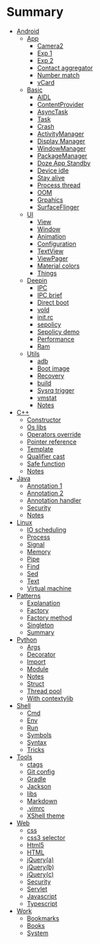 # Summary

* [Android]()
  * [App]()
    * [Camera2](Android/App/Camera2.md)
    * [Exp 1](Android/App/Exp-a.md)
    * [Exp 2](Android/App/Exp-b.md)
    * [Contact aggregator](Android/App/Contact_aggregator.md)
    * [Number match](Android/App/Phone_match.md)
    * [vCard](Android/App/vCard.md)
  * [Basic]()
    * [AIDL](Android/Basic/AIDL.md)
    * [ContentProvider](Android/Basic/ContentProvider.md)
    * [AsyncTask](Android/Basic/AsyncTask.md)
    * [Task](Android/Basic/Task.md)
    * [Crash](Android/Basic/Crash.md)
    * [ActivityManager](Android/Basic/ActivityManager.md)
    * [Display Manager](Android/Basic/DisplayManager.md)
    * [WindowManager](Android/Basic/WindowManagerService.md)
    * [PackageManager](Android/Basic/PackageManager.md)
    * [Doze App Standby](Android/Basic/Doze_AppStandby.md)
    * [Device idle](Android/Basic/Doze_Dream_DeviceIdle.md)
    * [Stay alive](Android/Basic/Stay_alive.md)
    * [Process thread](Android/Basic/Process_Thread.md)
    * [OOM](Android/Basic/OOM.md)
    * [Grpahics](Android/Basic/Graphics.md)
    * [SurfaceFlinger](Android/Basic/SurfaceFlinger.md)
  * [UI]()
    * [View](Android/UI/About_view.md)
    * [Window](Android/UI/About_window.md)
    * [Animation](Android/UI/Animation.md)
    * [Configuration](Android/UI/Configuration.md)
    * [TextView](Android/UI/TextView.md)
    * [ViewPager](Android/UI/ActionBar_ViewPager.md)
    * [Material colors](Android/UI/Material_Design_colors.md)
    * [Things](Android/UI/UI_things.md)
  * [Deepin]()
    * [IPC](Android/Deepin/IPC.md)
    * [IPC brief](Android/Deepin/IPC_brief.md)
    * [Direct boot](Android/Deepin/Direct_boot.md)
    * [vold](Android/Deepin/vold.md)
    * [init.rc](Android/Deepin/init.rc_parse.md)
    * [sepolicy](Android/Deepin/Sepolicy.md)
    * [Sepolicy demo](Android/Deepin/Se_demo.md)
    * [Performance](Android/Deepin/Perf_Stab.md)
    * [Ram](Android/Deepin/Ram_opt.md)
  * [Utils]()
    * [adb](Android/Utils/adb.md)
    * [Boot image](Android/Utils/bootimage.md)
    * [Recovery](Android/Utils/Recovery.md)
    * [build](Android/Utils/Build.md)
    * [Sysrq trigger](Android/Utils/sysrq_trigger.md)
    * [vmstat](Android/Utils/vmstat.md)
    * [Notes](Android/Utils/Notes.md)
* [C++]()
  * [Constructor](C++/Constructor.md)
  * [Os libs](C++/OS_libs.md)
  * [Operators override](C++/Op_Override.md)
  * [Pointer reference](C++/Pointer_ref.md)
  * [Template](C++/Template.md)
  * [Qualifier cast](C++/Qualifier_cast.md)
  * [Safe function](C++/Safe_fun.md)
  * [Notes](C++/Notes.md)
* [Java]()
  * [Annotation 1](Java/Annotation_a.md)
  * [Annotation 2](Java/Annotation_b.md)
  * [Annotation handler](Java/Annotation_handler.md)
  * [Security](Java/Safe.md)
  * [Notes](Java/Notes.md)
* [Linux]()
  * [IO scheduling](Linux/IO_scheduling.md)
  * [Process](Linux/Process_priority.md)
  * [Signal](Linux/Linux_signal.md)
  * [Memory](Linux/MemM.md)
  * [Pipe](Linux/Pipe.md)
  * [Find](Linux/Find.md)
  * [Sed](Linux/Sed.md)
  * [Text](Linux/Text_processing.md)
  * [Virtual machine](Linux/vm.md)
* [Patterns]()
  * [Explanation](Patterns/Explanation.md)
  * [Factory](Patterns/Factory.md)
  * [Factory method](Patterns/Factory_method.md)
  * [Singleton](Patterns/Singleton.md)
  * [Summary](Patterns/Summary.md)
* [Python]()
  * [Args](Python/Args.md)
  * [Decorator](Python/Decorator.md)
  * [Import](Python/Import.md)
  * [Module](Python/Module.md)
  * [Notes](Python/Notes.md)
  * [Struct](Python/Struct.md)
  * [Thread pool](Python/Thread_pool.md)
  * [With contextylib](Python/with_contextylib.md)
* [Shell]()
  * [Cmd](Shell/Builtin_cmd.md)
  * [Env](Shell/Program_env.md)
  * [Run](Shell/Program_run.md)
  * [Symbols](Shell/Program_symbols.md)
  * [Syntax](Shell/Program_syntax.md)
  * [Tricks](Shell/Tricks.md)
* [Tools]()
  * [ctags](Tools/ctags.md)
  * [Git config](Tools/Git.md)
  * [Gradle](Tools/Gradle.md)
  * [Jackson](Tools/Jackson_annotations.md)
  * [libs](Tools/libs_GitHub.md)
  * [Markdown](Tools/Markdown.md)
  * [.vimrc](Tools/vimrc.md)
  * [XShell theme](Tools/xshell.md)
* [Web]()
  * [css](Web/css.md)
  * [css3 selector](Web/css3_selector.md)
  * [Html5](Web/Html5.md)
  * [HTML](Web/HTML.md)
  * [jQuery(a)](Web/jQuery_a.md)
  * [jQuery(b)](Web/jQuery_b.md)
  * [jQuery(c)](Web/jQuery_c.md)
  * [Security](Web/security.md)
  * [Servlet](Web/Servlet.md)
  * [Javascript](Web/JavaScript.md)
  * [Typescript](Web/TypeScript.md)
* [Work]()
  * [Bookmarks](Work/Bookmarks.md)
  * [Books](Work/Books.md)
  * [System](Work/System.md)